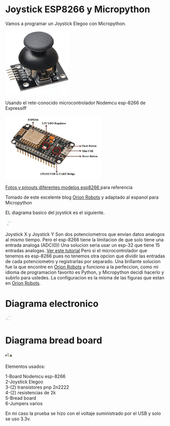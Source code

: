 # Joystick ESP8266 y Micropython 
Vamos a programar un Joystick Elegoo con Micropython.

<img src='/Elegoo-joystick.jpg/' width=200 height=200 />

Usando el rete-conocido microcontrolador Nodemcu esp-8266 de Expressiff

<img src='/NodeMCU-Microncontroller.ppm/' width=300 height=200 />

<a href=https://randomnerdtutorials.com/esp8266-pinout-reference-gpios/>Fotos y pinouts diferentes modelos esp8266 </a> para referencia

Tomado de este excelente blog <a href=https://orionrobots.co.uk/2017/05/28/joystick-attached-to-esp8266.html> Orion Robots</a> y adaptado al espanol para Micropython

EL diagrama basico del joystick es el siguiente.

<img src='/joystick-innards.png/' style='width:20px;height:20px;'/>

Joystick X y Joystick Y Son dos potenciometros que envian datos analogos al mismo tiempo.
Pero el esp-8266 tiene la limitacion de que solo tiene una entrada analoga (ADC(0))
Una solucion seria usar un esp-32 que tiene 15 entradas analogas.  <a href=https://randomnerdtutorials.com/esp32-adc-analog-read-arduino-ide/>Ver este tutorial</a>
Pero si el microcontrolador que tenemos es esp-8266 pues no tenemos otra opcion que dividir las entradas de cada potenciometro y registrarlas por separado.
Una brillante solucion fue la que encontre en <a href=https://orionrobots.co.uk/2017/05/28/joystick-attached-to-esp8266.html> Orion Robots</a> y funciono a la perfeccion, como mi idioma de programacion favorito es Python, y Micropython decidi hacerlo y subirlo para ustedes.
La configuracion es la misma de las figuras que estan en <a href=https://orionrobots.co.uk/2017/05/28/joystick-attached-to-esp8266.html> Orion Robots</a>.

<h1>Diagrama electronico</h1>
<img src='/circuit-diagram-fritzing.png/' style='width:20px;height:20px;'/>
<h1>Diagrama bread board</h1>
<img src='/circuit-breadboard-fritzing.png/' style='width:20px;height:20px;'/>

Elementos usados:

1-Board Nodemcu esp-8266</br>
2-Joystick Elegoo</br>
3-(2) transistores pnp 2n2222</br>
4-(2) resistencias de 2k</br>
5-Bread board</br>
6-Jumpers varios</br>

En mi caso la prueba se hizo con el voltaje suministrado por el USB y solo se uso 3.3v.
